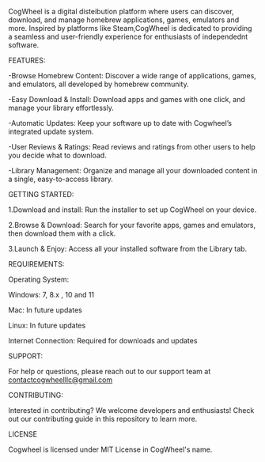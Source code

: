 CogWheel is a digital disteibution platform where users can discover, download, and manage homebrew applications, games, emulators and more.
Inspired by platforms like Steam,CogWheel is dedicated to providing a seamless and user-friendly experience for enthusiasts of independednt software.

FEATURES:

-Browse Homebrew Content: Discover a wide range of applications, games, and emulators, all developed by homebrew community.

-Easy Download & Install: Download apps and games with one click, and manage your library effortlessly.

-Automatic Updates: Keep your software up to date with Cogwheel’s integrated update system.

-User Reviews & Ratings: Read reviews and ratings from other users to help you decide what to download.

-Library Management: Organize and manage all your downloaded content in a single, easy-to-access library.


GETTING STARTED:

1.Download and install: Run the installer to set up CogWheel on your device.

2.Browse & Download: Search for your favorite apps, games and emulators, then download them with a click.

3.Launch & Enjoy: Access all your installed software from the Library tab.


REQUIREMENTS:

Operating System:

Windows: 7, 8.x , 10 and 11

Mac: In future updates

Linux: In future updates


Internet Connection: Required for downloads and updates


SUPPORT:

For help or questions, please reach out to our support team at contactcogwheelllc@gmail.com


CONTRIBUTING:

Interested in contributing? We welcome developers and enthusiasts! Check out our contributing guide in this repository to learn more.


LICENSE


Cogwheel is licensed under MIT License in CogWheel's name.

